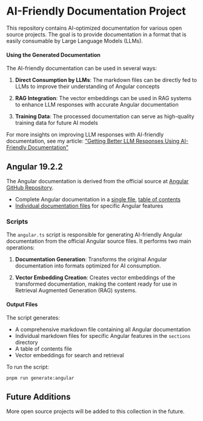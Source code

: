 # AI-Friendly Documentation Project

This repository contains AI-optimized documentation for various open source projects. The goal is to provide documentation in a format that is easily consumable by Large Language Models (LLMs).

#### Using the Generated Documentation

The AI-friendly documentation can be used in several ways:

1. **Direct Consumption by LLMs**: The markdown files can be directly fed to LLMs to improve their understanding of Angular concepts

2. **RAG Integration**: The vector embeddings can be used in RAG systems to enhance LLM responses with accurate Angular documentation

3. **Training Data**: The processed documentation can serve as high-quality training data for future AI models

For more insights on improving LLM responses with AI-friendly documentation, see my article: ["Getting Better LLM Responses Using AI-Friendly Documentation"](https://www.aiboosted.dev/p/getting-better-llm-responses-using-ai-friendly-docs)

## Angular 19.2.2

The Angular documentation is derived from the official source at [Angular GitHub Repository](https://github.com/angular/angular/tree/main/adev/src/content).

- Complete Angular documentation in a [single file](ai-friendly-docs/angular-19.2.2/angular-full.md), [table of contents](ai-friendly-docs/angular-19.2.2/toc.md)
- [Individual documentation files](ai-friendly-docs/angular-19.2.2/sections) for specific Angular features

### Scripts

The `angular.ts` script is responsible for generating AI-friendly Angular documentation from the official Angular source files. It performs two main operations:

1. **Documentation Generation**: Transforms the original Angular documentation into formats optimized for AI consumption.

2. **Vector Embedding Creation**: Creates vector embeddings of the transformed documentation, making the content ready for use in Retrieval Augmented Generation (RAG) systems.

#### Output Files

The script generates:

- A comprehensive markdown file containing all Angular documentation
- Individual markdown files for specific Angular features in the `sections` directory
- A table of contents file
- Vector embeddings for search and retrieval

To run the script:

```
pnpm run generate:angular
```

## Future Additions

More open source projects will be added to this collection in the future.
